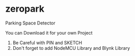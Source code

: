 # zeropark
Parking Space Detector

You can Download it for your own Project


1. Be Careful with PIN and SKETCH
2. Don't forget to add NodeMCU Library and Blynk Library
